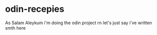 # odin-recepies

As Salam Aleykum i'm doing the odin project rn let's just say i've written smth here 
